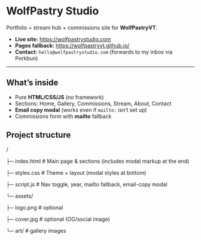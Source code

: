 # WolfPastry Studio

Portfolio + stream hub + commissions site for **WolfPastryVT**.

- **Live site:** https://wolfpastrystudio.com  
- **Pages fallback:** https://wolfpastryvt.github.io/<repo-name>  <!-- replace with your actual repo path or remove if using user-site -->
- **Contact:** `hello@wolfpastrystudio.com` (forwards to my inbox via Porkbun)

---

## What’s inside
- Pure **HTML/CSS/JS** (no framework)
- Sections: Home, Gallery, Commissions, Stream, About, Contact
- **Email copy modal** (works even if `mailto:` isn’t set up)
- Commissions form with **mailto** fallback

## Project structure
/

├─ index.html # Main page & sections (includes modal markup at the end)

├─ styles.css # Theme + layout (modal styles at bottom)

├─ script.js # Nav toggle, year, mailto fallback, email-copy modal

└─ assets/

├─ logo.png # optional

├─ cover.jpg # optional (OG/social image)

└─ art/ # gallery images
